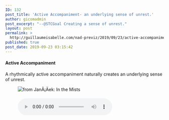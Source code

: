```yaml
---
ID: 132
post_title: 'Active Accompaniment- an underlying sense of unrest.'
author: gicomadmin
post_excerpt: "--@STCGoal Creating a sense of unrest."
layout: post
permalink: >
  http://guillaumeisabelle.com/nad-previz/2019/09/23/active-accompaniment-an-underlying-sense-of-unrest/
published: true
post_date: 2019-09-23 03:15:42
---
```

<!-- wp:heading {"level":4} -->

#### Active Accompaniment

<!-- /wp:heading -->

<!-- wp:paragraph -->

A rhythmically active accompaniment naturally creates an underlying sense of unrest. 

<!-- /wp:paragraph -->

<!-- wp:image --><figure class="wp-block-image">

![from JanÃ¡Äek: In the Mists][1]</figure> <!-- /wp:image -->

<!-- wp:audio {"id":133} --><figure class="wp-block-audio"><audio controls src="http://guillaumeisabelle.com/nad-previz/wp-content/uploads/sites/19/2019/09/Janacek-1__accompaniment.mp3" loop></audio></figure> 

<!-- /wp:audio -->

<!-- wp:block-lab/stc-vision-block {"vision":"\u002d\u002d@STCGoal A Composed music that generates a feeling of unrest"} /-->

 [1]: https://www.schoolofcomposition.com/wp-content/uploads/2019/01/9-Janacek-In-the-mists-1.png